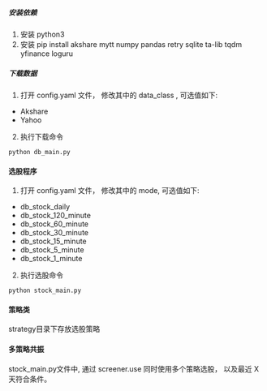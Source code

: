 ##### 安装依赖
1. 安装 python3
2. 安装 pip install akshare mytt numpy pandas retry sqlite ta-lib tqdm yfinance loguru

##### 下载数据
1. 打开 config.yaml 文件， 修改其中的 data_class , 可选值如下:
* Akshare
* Yahoo

2. 执行下载命令
```shell
python db_main.py
```

#### 选股程序
1. 打开 config.yaml 文件， 修改其中的 mode, 可选值如下:
* db_stock_daily
* db_stock_120_minute
* db_stock_60_minute
* db_stock_30_minute
* db_stock_15_minute
* db_stock_5_minute
* db_stock_1_minute

2. 执行选股命令
```shell
python stock_main.py
```


#### 策略类
strategy目录下存放选股策略


#### 多策略共振
stock_main.py文件中, 通过 screener.use 同时使用多个策略选股， 以及最近 X 天符合条件。
